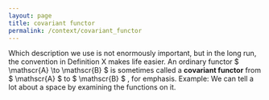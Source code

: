 ```yaml
---
layout: page
title: covariant functor
permalink: /context/covariant_functor
---
```

Which description we use is not enormously important, but in the long run, the convention in Definition X makes life easier. An ordinary functor $ \mathscr{A} \to \mathscr{B} $ is sometimes called a **covariant functor** from $ \mathscr{A} $ to $ \mathscr{B} $ , for emphasis. Example: We can tell a lot about a space by examining the functions on it.
